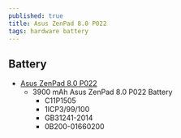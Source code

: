 ```yaml
---
published: true
title: Asus ZenPad 8.0 P022
tags: hardware battery
---
```

## Battery
- [Asus ZenPad 8.0 P022](https://www.newpower99.com/Asus_ZenPad_8_0_P022_Battery_Replacement_Kit_p/asus-zenpad-8.0-p022.htm)
	- 3900 mAh Asus ZenPad 8.0 P022 Battery
    	- C11P1505
        - 1ICP3/99/100
        - GB31241-2014
        - 0B200-01660200
